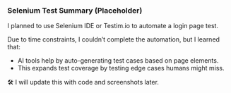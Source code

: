 ### Selenium Test Summary (Placeholder)

I planned to use Selenium IDE or Testim.io to automate a login page test.

Due to time constraints, I couldn’t complete the automation, but I learned that:

- AI tools help by auto-generating test cases based on page elements.
- This expands test coverage by testing edge cases humans might miss.

🛠️ I will update this with code and screenshots later.
